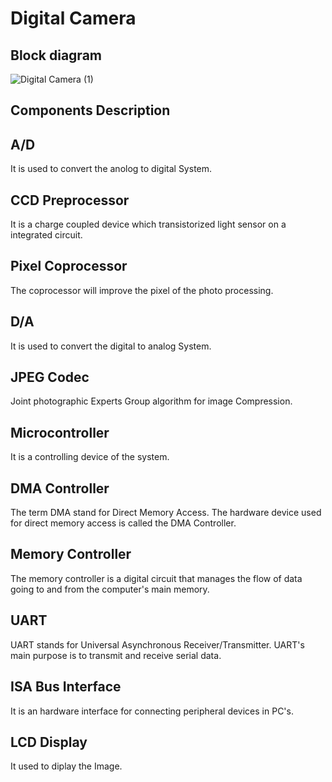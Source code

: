 # Digital Camera
## Block diagram
![Digital Camera (1)](https://user-images.githubusercontent.com/98962050/154842571-0ec5b614-ec61-4585-842f-376ee7c3de8e.jpg)

## Components Description
## A/D
It is used to convert the anolog to digital System.
## CCD Preprocessor
It is a charge coupled device which transistorized light sensor on a integrated circuit.
## Pixel Coprocessor
The coprocessor will improve the pixel of the photo processing.
## D/A
It is used to convert the digital to analog System.
## JPEG Codec
Joint photographic Experts Group algorithm for image Compression.
## Microcontroller
It is a controlling device of the system.
## DMA Controller
The term DMA stand for Direct Memory Access. The hardware device used for direct memory access is called the DMA Controller.
## Memory Controller
The memory controller is a digital circuit that manages the flow of data going to and from the computer's main memory.
## UART 
UART stands for Universal Asynchronous Receiver/Transmitter. UART's main purpose is to transmit and receive serial data.
## ISA Bus Interface
It is an hardware interface for connecting peripheral devices in PC's.
## LCD Display 
It used to diplay the Image. 
